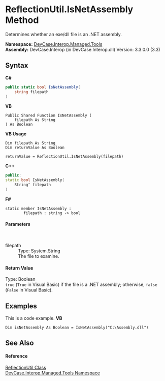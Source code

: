 # ReflectionUtil.IsNetAssembly Method 
 

Determines whether an exe/dll file is an .NET assembly.

**Namespace:**&nbsp;<a href="N_DevCase_Interop_Managed_Tools">DevCase.Interop.Managed.Tools</a><br />**Assembly:**&nbsp;DevCase.Interop (in DevCase.Interop.dll) Version: 3.3.0.0 (3.3)

## Syntax

**C#**<br />
``` C#
public static bool IsNetAssembly(
	string filepath
)
```

**VB**<br />
``` VB
Public Shared Function IsNetAssembly ( 
	filepath As String
) As Boolean
```

**VB Usage**<br />
``` VB Usage
Dim filepath As String
Dim returnValue As Boolean

returnValue = ReflectionUtil.IsNetAssembly(filepath)
```

**C++**<br />
``` C++
public:
static bool IsNetAssembly(
	String^ filepath
)
```

**F#**<br />
``` F#
static member IsNetAssembly : 
        filepath : string -> bool 

```


#### Parameters
&nbsp;<dl><dt>filepath</dt><dd>Type: System.String<br />The file to examine.</dd></dl>

#### Return Value
Type: Boolean<br />`true` (`True` in Visual Basic) if the file is a .NET assembly; otherwise, `false` (`False` in Visual Basic).

## Examples
This is a code example. 
**VB**<br />
``` VB
Dim isNetAssembly As Boolean = IsNetAssembly("C:\Assembly.dll")
```


## See Also


#### Reference
<a href="T_DevCase_Interop_Managed_Tools_ReflectionUtil">ReflectionUtil Class</a><br /><a href="N_DevCase_Interop_Managed_Tools">DevCase.Interop.Managed.Tools Namespace</a><br />